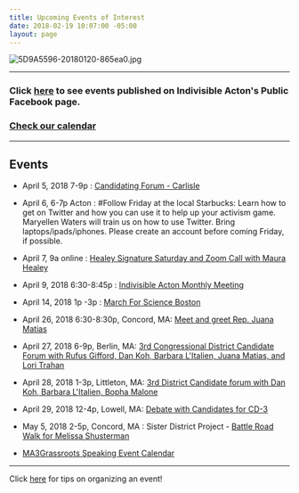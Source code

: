 ```yaml
---
title: Upcoming Events of Interest
date: 2018-02-19 10:07:00 -05:00
layout: page
---
```


![5D9A5596-20180120-865ea0.jpg](/uploads/5D9A5596-20180120-865ea0.jpg)

---

### Click [here](https://www.facebook.com/pg/IndivisibleActon/events/?ref=page_internal) to see events published on Indivisible Acton's Public Facebook page.

### [Check our calendar](http://www.indivisibleacton.org/calendar.html)

---

## Events

* April 5, 2018 7-9p : [Candidating Forum - Carlisle](https://www.eventbrite.com/e/candidating-with-beej-das-rufus-gifford-barbara-litalien-juana-matias-keith-r-stjohn-and-lori-tickets-43178010592?aff=erelexpmlt)


* April 6, 6-7p Acton : #Follow Friday at the local Starbucks: Learn how to get on Twitter and how you can use it to help up your activism game. Maryellen Waters will train us on how to use Twitter. Bring laptops/ipads/iphones. Please create an account before coming Friday, if possible.


* April 7, 9a online : [Healey Signature Saturday and Zoom Call with Maura Healey](https://docs.google.com/forms/d/10ZE0Qc1XPIUr5SsJZhkJg-t9Yu4UK2HAI_CvoxoDhlM/viewform?link_id=48&can_id=0d5712ce9b810b29d6d5471775001fbd&source=email-weekly-newsletter-31918&email_referrer&email_subject=weekly-newsletter-31918&edit_requested=true)


* April 9, 2018 6:30-8:45p : [Indivisible Acton Monthly Meeting](http://www.indivisibleacton.org/events/indivisible-acton-monthly-meetings.html)


* April 14, 2018 1p -3p :  [March For Science Boston](https://www.facebook.com/events/189078908364928/)


* April 26, 2018 6:30-8:30p, Concord, MA: [Meet and greet Rep. Juana Matias](https://www.facebook.com/events/2055107544761020/)


* April 27, 2018 6-9p, Berlin, MA: [3rd Congressional District Candidate Forum with Rufus Gifford, Dan Koh, Barbara L'Italien, Juana Matias, and Lori Trahan](https://www.facebook.com/events/1779924995386306/)


* April 28, 2018 1-3p, Littleton, MA: [3rd District Candidate forum with Dan Koh, Barbara L'Italien, Bopha Malone](https://www.facebook.com/events/573559456341019/)


* April 29, 2018 12-4p, Lowell, MA: [Debate with Candidates for CD-3](https://www.facebook.com/events/1800632609957254/)


* May 5, 2018 2-5p, Concord, MA : Sister District Project - [Battle Road Walk for Melissa Shusterman](http://sisterdistrictma.com/event/battle-road-walk-for-melissa-shusterman-2018-05-05/)


* [MA3Grassroots Speaking Event Calendar](https://www.ma3grassroots.com/event-calendar)

---

Click [here](http://www.indivisibleacton.org/events/organize-an-event.html) for tips on organizing an event!